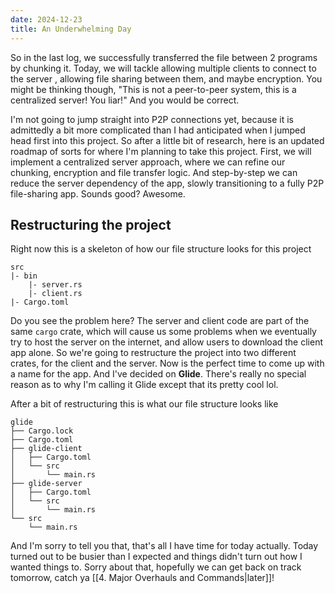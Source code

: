 ```yaml
---
date: 2024-12-23
title: An Underwhelming Day
---
```

So in the last log, we successfully transferred the file between 2 programs by chunking it. Today, we will tackle allowing multiple clients to connect to the server , allowing file sharing between them, and maybe encryption. You might be thinking though, "This is not a peer-to-peer system, this is a centralized server! You liar!" And you would be correct. 

I'm not going to jump straight into P2P connections yet, because it is admittedly a bit more complicated than I had anticipated when I jumped head first into this project. So after a little bit of research, here is an updated roadmap of sorts for where I'm planning to take this project. First, we will implement a centralized server approach, where we can refine our chunking, encryption and file transfer logic. And step-by-step we can reduce the server dependency of the app, slowly transitioning to a fully P2P file-sharing app. Sounds good? Awesome. 
## Restructuring the project
Right now this is a skeleton of how our file structure looks for this project
```
src
|- bin
	|- server.rs
	|- client.rs
|- Cargo.toml
```
Do you see the problem here? The server and client code are part of the same `cargo` crate, which will cause us some problems when we eventually try to host the server on the internet, and allow users to download the client app alone. So we're going to restructure the project into two different crates, for the client and the server. Now is the perfect time to come up with a name for the app. And I've decided on **Glide**. There's really no special reason as to why I'm calling it Glide except that its pretty cool lol. 

After a bit of restructuring this is what our file structure looks like
```
glide
├── Cargo.lock
├── Cargo.toml
├── glide-client
│   ├── Cargo.toml
│   └── src
│       └── main.rs
├── glide-server
│   ├── Cargo.toml
│   └── src
│       └── main.rs
└── src
    └── main.rs
```

And I'm sorry to tell you that, that's all I have time for today actually. Today turned out to be busier than I expected and things didn't turn out how I wanted things to. Sorry about that, hopefully we can get back on track tomorrow, catch ya [[4. Major Overhauls and Commands|later]]!